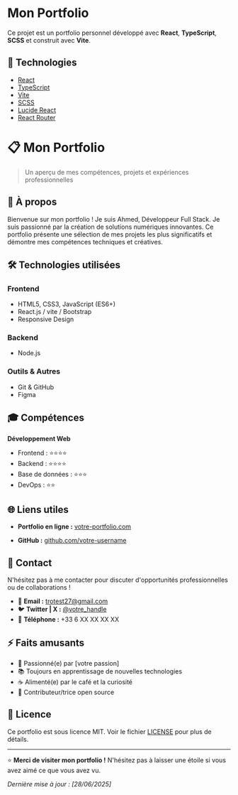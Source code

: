 # Mon Portfolio

Ce projet est un portfolio personnel développé avec **React**, **TypeScript**, **SCSS** et construit avec **Vite**.

## 🚀 Technologies

- [React](https://reactjs.org/)
- [TypeScript](https://www.typescriptlang.org/)
- [Vite](https://vitejs.dev/)
- [SCSS](https://sass-lang.com/)
- [Lucide React](https://lucide.dev/)
- [React Router](https://reactrouter.com/)

# 📋 Mon Portfolio

> Un aperçu de mes compétences, projets et expériences professionnelles

## 🎯 À propos

Bienvenue sur mon portfolio ! Je suis Ahmed, Développeur Full Stack.
Je suis passionné par la création de solutions numériques innovantes.
Ce portfolio présente une sélection de mes projets les plus significatifs et démontre mes compétences techniques et créatives.

## 🛠️ Technologies utilisées

### Frontend
- HTML5, CSS3, JavaScript (ES6+)
- React.js / vite / Bootstrap
- Responsive Design

### Backend
- Node.js 

### Outils & Autres
- Git & GitHub
- Figma 

<!-- ## 🚀 Projets mis en avant

### 1. [Nom du Projet 1]
**Description :** Brève description du projet et de son objectif principal.
- **Technologies :** React, Node.js, MongoDB
- **Fonctionnalités clés :** Authentification, CRUD, API REST
- **Lien :** [Démo en ligne](https://votre-lien.com) | [Code source](https://github.com/votre-username/projet1)

### 2. [Nom du Projet 2]
**Description :** Brève description du projet et de son objectif principal.
- **Technologies :** Vue.js, Python, PostgreSQL
- **Fonctionnalités clés :** Dashboard interactif, visualisation de données
- **Lien :** [Démo en ligne](https://votre-lien.com) | [Code source](https://github.com/votre-username/projet2)

### 3. [Nom du Projet 3]
**Description :** Brève description du projet et de son objectif principal.
- **Technologies :** Angular, PHP, MySQL
- **Fonctionnalités clés :** E-commerce, paiement en ligne, gestion d'inventaire
- **Lien :** [Démo en ligne](https://votre-lien.com) | [Code source](https://github.com/votre-username/projet3) -->

<!-- ## 💼 Expérience

- **[Poste actuel]** chez [Entreprise] (2023 - Présent)
- **[Poste précédent]** chez [Entreprise] (2021 - 2023)
- **[Formation]** - [École/Université] (2020) -->

## 🎓 Compétences

**Développement Web**
- Frontend : ⭐⭐⭐⭐
- Backend : ⭐⭐⭐⭐
- Base de données : ⭐⭐⭐
- DevOps : ⭐⭐


## 🌐 Liens utiles

- **Portfolio en ligne :** [votre-portfolio.com](https://votre-portfolio.com)

- **GitHub :** [github.com/votre-username](https://github.com/kitotake)

## 📱 Contact

N'hésitez pas à me contacter pour discuter d'opportunités professionnelles ou de collaborations !

- 📧 **Email :** trotest27@gmail.com
- 🐦 **Twitter | X :** [@votre_handle](https://x.com/KitotakeLevrai)
- 📱 **Téléphone :** +33 6 XX XX XX XX

## ⚡ Faits amusants

- 🎯 Passionné(e) par [votre passion]
- 📚 Toujours en apprentissage de nouvelles technologies
- ☕ Alimenté(e) par le café et la curiosité
- 🌱 Contributeur/trice open source

## 📄 Licence

Ce portfolio est sous licence MIT. Voir le fichier [LICENSE](LICENSE) pour plus de détails.

---

⭐ **Merci de visiter mon portfolio !** N'hésitez pas à laisser une étoile si vous avez aimé ce que vous avez vu.

*Dernière mise à jour : [28/06/2025]*



